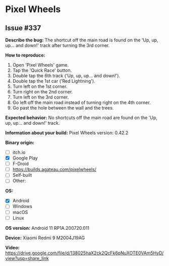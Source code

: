 # Pixel Wheels

## Issue #337

**Describe the bug:** The shortcut off the main road is found on the 'Up, up, up... and down!' track after turning the 3rd corner.

**How to reproduce:**

1. Open 'Pixel Wheels' game.
2. Tap the 'Quick Race' button.
3. Double tap the 6th track ('Up, up, up... and down!').
4. Double tap the 1st car ('Red Lightning').
5. Turn left on the 1st corner.
6. Turn right on the 2nd corner.
7. Turn left on the 3rd corner.
8. Go left off the main road instead of turning right on the 4th corner.
9. Go past the hole between the wall and the trees.

**Expected behavior:** No shortcuts off the main road are found on the 'Up, up, up... and down!' track.

**Information about your build:** Pixel Wheels version: 0.42.2

**Binary origin:**

- [ ] itch.io
- [x] Google Play
- [ ] F-Droid
- [ ] https://builds.agateau.com/pixelwheels/
- [ ] Self-built
- [ ] Other:

**OS:**

- [x] Android
- [ ] Windows
- [ ] macOS
- [ ] Linux

**OS version:** Android 11 RP1A.200720.011

**Device:** Xiaomi Redmi 9 M2004J19AG

**Video:** https://drive.google.com/file/d/138025haX2ck2QcFk6pNuXOTE0VAm5HyD/view?usp=share_link
